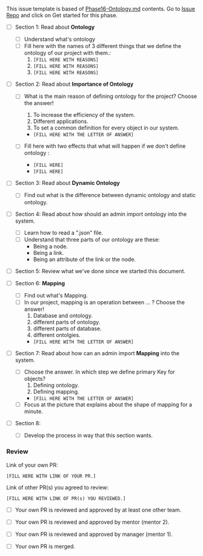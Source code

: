 This issue template is based of [Phase16-Ontology.md](./Phase16-Ontology.md) contents.  Go to [Issue Repo](https://github.com/Star-Academy/codestar-intern-issues/issues/new/choose) and click on Get started for this phase.


- [ ] Section 1: Read about **Ontology**
    - [ ] Understand what's ontology
    - [ ] Fill here with the names of 3 different things that we define the ontology of our project with them.:
        1. `[FILL HERE WITH REASONS]`
        1. `[FILL HERE WITH REASONS]`
        1. `[FILL HERE WITH REASONS]`

- [ ] Section 2: Read about **Importance of Ontology**
    - [ ] What is the main reason of defining ontology for the project? Choose the answer!
        1. To increase the efficiency of the system.
        1. Different applications.
        1. To set a common definition for every object in our system.
        - `[FILL HERE WITH THE LETTER OF ANSWER]`

    - [ ] Fill here with two effects that what will happen if we don't define ontology :
        - `[FILL HERE]`
        - `[FILL HERE]`
- [ ] Section 3: Read about **Dynamic Ontology**
    - [ ] Find out what is the difference between dynamic ontology and static ontology.

- [ ] Section 4: Read about how should an admin import ontology into the system.
    - [ ] Learn how to read a ".json" file.
    - [ ] Understand that three parts of our ontology are these:
        * Being a node.
        * Being a link.
        * Being an attribute of the link or the node.

- [ ] Section 5: Review what we've done since we started this document.

- [ ] Section 6: **Mapping**
    - [ ] Find out what's Mapping.
    - [ ] In our project, mapping is an operation between ... ? Choose the answer!
        1. Database and ontology.
        1. different parts of ontology.
        1. different parts of database.
        1. different ontolgies.
        - `[FILL HERE WITH THE LETTER OF ANSWER]`

- [ ] Section 7: Read about how can an admin import **Mapping** into the system.
    - [ ] Choose the answer. In which step we define primary Key for objects?
        1. Defining ontology.
        1. Defining mapping.
        - `[FILL HERE WITH THE LETTER OF ANSWER]`
    - [ ] Focus at the picture that explains about the shape of mapping for a minute.
    
- [ ] Section 8:
    - [ ] Develop the process in way that this section wants.
### Review

Link of your own PR:

`[FILL HERE WITH LINK OF YOUR PR.]`

Link of other PR(s) you agreed to review:

`[FILL HERE WITH LINK OF PR(s) YOU REVIEWED.]`


- [ ] Your own PR is reviewed and approved by at least one other team.

- [ ] Your own PR is reviewed and approved by mentor (mentor 2).

- [ ] Your own PR is reviewed and approved by manager (mentor 1).

- [ ] Your own PR is merged.
